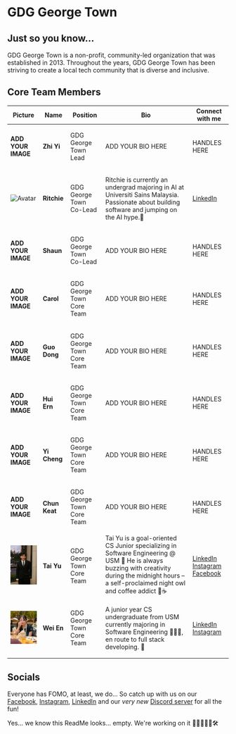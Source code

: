 # GDG George Town

## Just so you know...
GDG George Town is a non-profit, community-led organization that was established in 2013. Throughout the years, GDG George Town has been striving to create a local tech community that is diverse and inclusive.

## Core Team Members
| Picture | Name | Position | Bio | Connect with me |
|---------|------|----------|-----|-----------------|
| **ADD YOUR IMAGE** | <p><b>Zhi Yi</b></p> | <p>GDG George Town Lead</p> | ADD YOUR BIO HERE | HANDLES HERE |
| <img src="https://raw.githubusercontent.com/Google-Developer-Group-GeorgeTown/.github/main/profile/profile picture/Ritchie.jpg" alt="Avatar" width="200"> | <p><b>Ritchie</b></p> | <p>GDG George Town Co-Lead</p> | <p>Ritchie is currently an undergrad majoring in AI at Universiti Sains Malaysia. Passionate about building software and jumping on the AI hype.🤖</p> | [LinkedIn](https://www.linkedin.com/in/ritchie-p-892b31115/) |
| **ADD YOUR IMAGE** | <p><b>Shaun</b></p> | <p>GDG George Town Co-Lead</p> | ADD YOUR BIO HERE | HANDLES HERE |
| **ADD YOUR IMAGE** | <p><b>Carol</b></p> | <p>GDG George Town Core Team</p> | ADD YOUR BIO HERE | HANDLES HERE |
| **ADD YOUR IMAGE** | <p><b>Guo Dong</b></p> | <p>GDG George Town Core Team</p> | ADD YOUR BIO HERE | HANDLES HERE |
| **ADD YOUR IMAGE** | <p><b>Hui Ern</b></p> | <p>GDG George Town Core Team</p> | ADD YOUR BIO HERE | HANDLES HERE |
| **ADD YOUR IMAGE** | <p><b>Yi Cheng</b></p> | <p>GDG George Town Core Team</p> | ADD YOUR BIO HERE | HANDLES HERE |
| **ADD YOUR IMAGE** | <p><b>Chun Keat</b></p> | <p>GDG George Town Core Team</p> | ADD YOUR BIO HERE | HANDLES HERE |
| <img src="https://raw.githubusercontent.com/Google-Developer-Group-GeorgeTown/.github/main/profile/profile picture/Tai Yu.jpg" alt="Avatar" width="200"> | <p><b>Tai Yu</b></p> | <p>GDG George Town Core Team</p> | Tai Yu is a goal-oriented CS Junior specializing in Software Engineering @ USM 🚀 He is always buzzing with creativity during the midnight hours – a self-proclaimed night owl and coffee addict 🦉☕ | [LinkedIn](https://www.linkedin.com/in/then-tai-yu/) [Instagram](https://www.instagram.com/thenty1109/) [Facebook](https://www.facebook.com/thentaiyu/)|
| <img src="https://raw.githubusercontent.com/Google-Developer-Group-GeorgeTown/.github/main/profile/profile picture/WeiEn.jpg" alt="Avatar" width="200">| <p><b>Wei En</b></p> | <p>GDG George Town Core Team</p> | <p>A junior year CS undergraduate from USM currently majoring in Software Engineering 👩🏻‍💻, en route to full stack developing. 🤖</p> | [LinkedIn](https://www.linkedin.com/in/looi-wei-en/) [Instagram](https://www.instagram.com/diminecjean2002)|

## Socials
Everyone has FOMO, at least, we do... So catch up with us on our [Facebook](https://www.facebook.com/gdggeorgetown), [Instagram](https://www.instagram.com/gdggeorgetown/), [LinkedIn](https://www.linkedin.com/company/gdg-george-town/?viewAsMember=true) and our *very new* [Discord server](https://discord.gg/BJ5b6kwejr) for all the fun!

Yes... we know this ReadMe looks... empty. We're working on it 👷‍♂️👷👩‍💻🛠️
